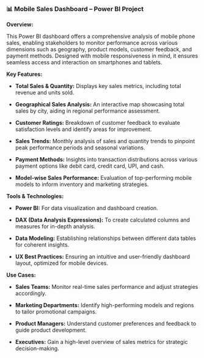 ### 📊 **Mobile Sales Dashboard – Power BI Project**

**Overview:**

This Power BI dashboard offers a comprehensive analysis of mobile phone sales, enabling stakeholders to monitor performance across various dimensions such as geography, product models, customer feedback, and payment methods. Designed with mobile responsiveness in mind, it ensures seamless access and interaction on smartphones and tablets.

**Key Features:**

* **Total Sales & Quantity:** Displays key sales metrics, including total revenue and units sold. 

* **Geographical Sales Analysis:** An interactive map showcasing total sales by city, aiding in regional performance assessment. 

* **Customer Ratings:** Breakdown of customer feedback to evaluate satisfaction levels and identify areas for improvement.

* **Sales Trends:** Monthly analysis of sales and quantity trends to pinpoint peak performance periods and seasonal variations. 

* **Payment Methods:** Insights into transaction distributions across various payment options like debit card, credit card, UPI, and cash. 

* **Model-wise Sales Performance:** Evaluation of top-performing mobile models to inform inventory and marketing strategies. 

**Tools & Technologies:**

* **Power BI:** For data visualization and dashboard creation.

* **DAX (Data Analysis Expressions):** To create calculated columns and measures for in-depth analysis.

* **Data Modeling:** Establishing relationships between different data tables for coherent insights.

* **UX Best Practices:** Ensuring an intuitive and user-friendly dashboard layout, optimized for mobile devices. 

**Use Cases:**

* **Sales Teams:** Monitor real-time sales performance and adjust strategies accordingly.

* **Marketing Departments:** Identify high-performing models and regions to tailor promotional campaigns.

* **Product Managers:** Understand customer preferences and feedback to guide product development.

* **Executives:** Gain a high-level overview of sales metrics for strategic decision-making.
